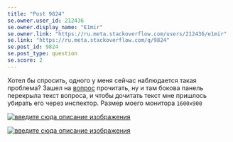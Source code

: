 ```yaml
---
title: "Post 9824"
se.owner.user_id: 212436
se.owner.display_name: "E1mir"
se.owner.link: "https://ru.meta.stackoverflow.com/users/212436/e1mir"
se.link: "https://ru.meta.stackoverflow.com/q/9824"
se.post_id: 9824
se.post_type: question
se.score: 2
---
```

<p>Хотел бы спросить, одного у меня сейчас наблюдается такая проблема? Зашел на <a href="https://ru.stackoverflow.com/questions/1054430/">вопрос</a> прочитать, ну и там бокова панель перекрыла текст вопроса, и чтобы дочитать текст мне пришлось убирать его через инспектор.
Размер моего монитора <code>1600x900</code></p>

<p><a href="https://i.stack.imgur.com/W12sg.png" rel="nofollow noreferrer"><img src="https://i.stack.imgur.com/W12sg.png" alt="введите сюда описание изображения"></a></p>

<p><a href="https://i.stack.imgur.com/BurN0.png" rel="nofollow noreferrer"><img src="https://i.stack.imgur.com/BurN0.png" alt="введите сюда описание изображения"></a></p>
